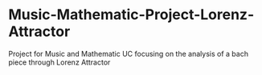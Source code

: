 # Music-Mathematic-Project-Lorenz-Attractor
 Project for Music and Mathematic UC focusing on the analysis of a bach piece through Lorenz Attractor
